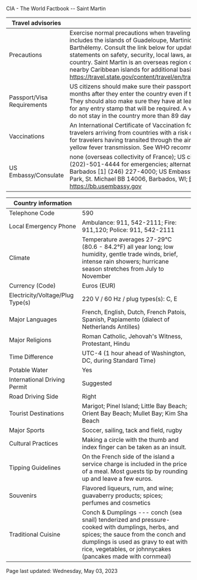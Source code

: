 CIA - The World Factbook -- Saint Martin

| Travel advisories | |
| --- | --- |
| Precautions | Exercise normal precautions when traveling to the French West Indies, which includes the islands of Guadeloupe, Martinique, French Saint Martin, and Saint Barthélemy. Consult the link below for updates to travel advisories and statements on safety, security, local laws, and special circumstances in this country. Saint Martin is an overseas region of France. Search under France or nearby Caribbean islands for additional basic information.  <https://travel.state.gov/content/travel/en/traveladvisories/traveladvisories.html> |
| Passport/Visa Requirements | US citizens should make sure their passport will not expire for at least 6 months after they enter the country even if they do not intend to stay that long. They should also make sure they have at least 1 blank page in their passport for any entry stamp that will be required. A visa is not required as long as you do not stay in the country more than 89 days. |
| Vaccinations | An International Certificate of Vaccination for yellow fever is required for travelers arriving from countries with a risk of yellow fever transmission and for travelers having transited through the airport of a country with risk of yellow fever transmission. See WHO recommendations.  <http://www.who.int/> |
| US Embassy/Consulate | none (overseas collectivity of France); US citizens may call US Dept of State (202)-501-4444 for emergencies; alternate contact is the US Embassy in Barbados [1] (246) 227-4000; US Embassy in Bridgetown, Wildey Business Park, St. Michael BB 14006, Barbados, WI; BridgetownACS@state.gov; https://bb.usembassy.gov |

| Country information |  |
| --- | --- |
| Telephone Code | 590 |
| Local Emergency Phone | Ambulance: 911, 542-2111; Fire: 911,120; Police: 911, 542-2111 |
| Climate | Temperature averages 27-29°C (80.6 - 84.2°F) all year long; low humidity, gentle trade winds, brief, intense rain showers; hurricane season stretches from July to November |
| Currency (Code) | Euros (EUR) |
| Electricity/Voltage/Plug Type(s) | 220 V / 60 Hz / plug types(s): C, E |
| Major Languages | French, English, Dutch, French Patois, Spanish, Papiamento (dialect of Netherlands Antilles) |
| Major Religions | Roman Catholic, Jehovah's Witness, Protestant, Hindu |
| Time Difference | UTC-4 (1 hour ahead of Washington, DC, during Standard Time) |
| Potable Water | Yes |
| International Driving Permit | Suggested |
| Road Driving Side | Right |
| Tourist Destinations | Marigot; Pinel Island; Little Bay Beach; Orient Bay Beach; Mullet Bay; Kim Sha Beach |
| Major Sports | Soccer, sailing, tack and field, rugby |
| Cultural Practices | Making a circle with the thumb and index finger can be taken as an insult. |
| Tipping Guidelines | On the French side of the island a service charge is included in the price of a meal. Most guests tip by rounding up and leave a few euros. |
| Souvenirs | Flavored liqueurs, rum, and wine; guavaberry products; spices; perfumes and cosmetics |
| Traditional Cuisine | Conch & Dumplings --- conch (sea snail) tenderized and pressure-cooked with dumplings, herbs, and spices; the sauce from the conch and dumplings is used as gravy to eat with rice, vegetables, or johnnycakes (pancakes made with cornmeal) |

Page last updated: Wednesday, May 03, 2023
